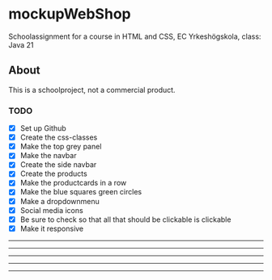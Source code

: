# mockupWebShop
Schoolassignment for a course in HTML and CSS, EC Yrkeshögskola, class: Java 21

## About
This is a schoolproject, not a commercial product. 

### TODO 
- [x] Set up Github
- [x] Create the css-classes
- [x] Make the top grey panel
- [x] Make the navbar
- [x] Create the side navbar
- [x] Create the products
- [x] Make the productcards in  a row 
- [x] Make the blue squares green circles
- [x] Make a dropdownmenu
- [x] Social media icons
- [x] Be sure to check so that all that should be clickable is clickable 
- [x] Make it responsive 
---
---
---
---
---
